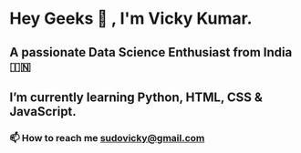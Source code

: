 # Hey Geeks 👋 , I'm Vicky Kumar.

## **A passionate Data Science Enthusiast from India 🇮🇳**

## **I’m currently learning Python, HTML, CSS & JavaScript.**

### 📫 How to reach me sudovicky@gmail.com
<!--
## Connect with me  :
**pseudovicky/pseudovicky** is a ✨ _special_ ✨ repository because its `README.md` (this file) appears on your GitHub profile.
-->
